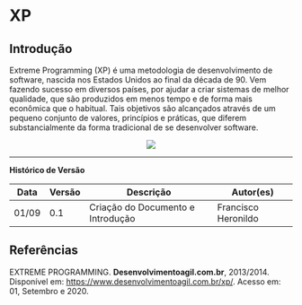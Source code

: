 # XP

## Introdução

Extreme Programming (XP) é uma metodologia de desenvolvimento de software, nascida nos Estados Unidos ao final da década de 90. Vem fazendo sucesso em diversos países, por ajudar a criar sistemas de melhor qualidade, que são produzidos em menos tempo e de forma mais econômica que o habitual. Tais objetivos são alcançados através de um pequeno conjunto de valores, princípios e práticas, que diferem substancialmente da forma tradicional de se desenvolver software.

<div align="center"><img src="https://imgur.com/R4xsVqv.png"></img></div>

---

**Histórico de Versão**

| Data | Versão | Descrição | Autor(es) |
| --- | --- | --- | --- |
| 01/09 | 0.1 | Criação do Documento e Introdução | Francisco Heronildo |

## Referências

EXTREME PROGRAMMING. **Desenvolvimentoagil.com.br**, 2013/2014. Disponível em: <https://www.desenvolvimentoagil.com.br/xp/>. Acesso em: 01, Setembro e 2020.
